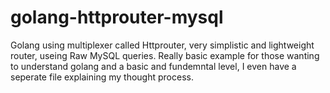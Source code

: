 # golang-httprouter-mysql

Golang using multiplexer called Httprouter, very simplistic and lightweight router, useing Raw MySQL queries. Really basic example for those wanting to understand
golang and a basic and fundemntal level, I even have a seperate file explaining my thought process. 

